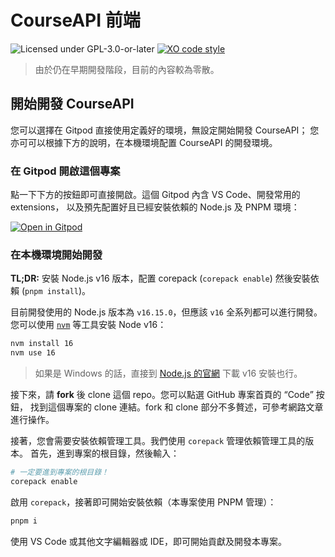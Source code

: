 # CourseAPI 前端

![Licensed under GPL-3.0-or-later](https://img.shields.io/github/license/Open-Edu-Tw/courseapi-fe)
[![XO code style](https://img.shields.io/badge/code_style-XO-5ed9c7.svg)](https://github.com/xojs/xo)

> 由於仍在早期開發階段，目前的內容較為零散。

## 開始開發 CourseAPI

您可以選擇在 Gitpod 直接使用定義好的環境，無設定開始開發 CourseAPI；
您亦可可以根據下方的說明，在本機環境配置 CourseAPI 的開發環境。

### 在 Gitpod 開啟這個專案

點一下下方的按鈕即可直接開啟。這個 Gitpod 內含 VS Code、開發常用的 extensions，
以及預先配置好且已經安裝依賴的 Node.js 及 PNPM 環境：

[![Open in Gitpod](https://gitpod.io/button/open-in-gitpod.svg)](https://gitpod.io/#https://github.com/Open-Edu-Tw/courseapi-fe)

### 在本機環境開始開發

**TL;DR:** 安裝 Node.js v16 版本，配置 corepack (`corepack enable`) 然後安裝依賴 (`pnpm install`)。

目前開發使用的 Node.js 版本為 `v16.15.0`，但應該 `v16` 全系列都可以進行開發。
您可以使用 [`nvm`](https://github.com/nvm-sh/nvm) 等工具安裝 Node v16：

```bash
nvm install 16
nvm use 16
```

> 如果是 Windows 的話，直接到 [Node.js 的官網](https://nodejs.org/en/) 下載 v16 安裝也行。

接下來，請 **fork** 後 clone 這個 repo。您可以點選 GitHub 專案首頁的 “Code” 按鈕，
找到這個專案的 clone 連結。fork 和 clone 部分不多贅述，可參考網路文章進行操作。

接著，您會需要安裝依賴管理工具。我們使用 `corepack` 管理依賴管理工具的版本。
首先，進到專案的根目錄，然後輸入：

```bash
# 一定要進到專案的根目錄！
corepack enable
```

啟用 `corepack`，接著即可開始安裝依賴（本專案使用 PNPM 管理）：

```bash
pnpm i
```

使用 VS Code 或其他文字編輯器或 IDE，即可開始貢獻及開發本專案。

